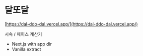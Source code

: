 # 달또달

[https://dal-ddo-dal.vercel.app/](https://dal-ddo-dal.vercel.app/)

시속 / 페이스 계산기

- Next.js with app dir
- Vanilla extract
